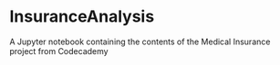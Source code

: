 # InsuranceAnalysis
A Jupyter notebook containing the contents of the Medical Insurance project from Codecademy
